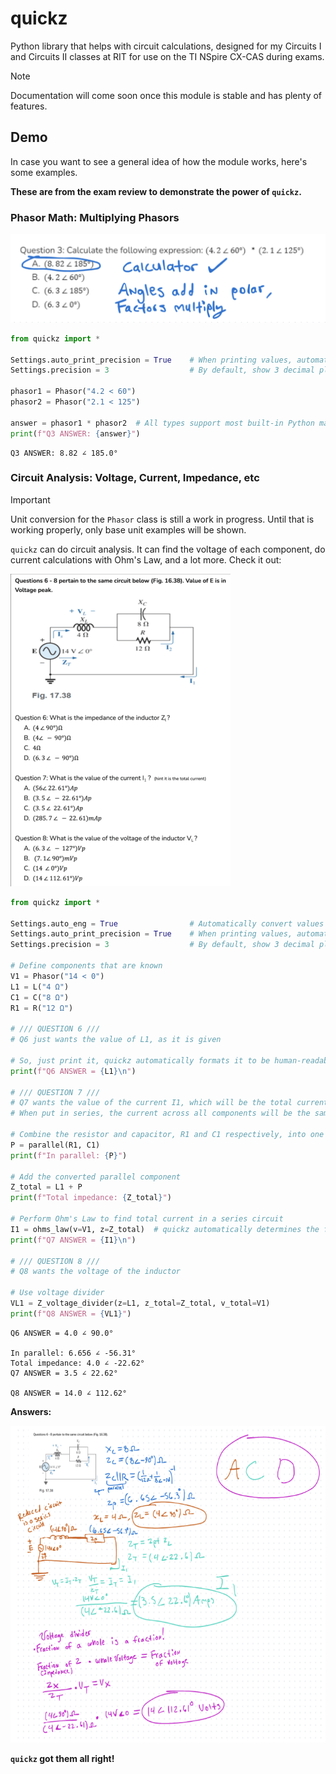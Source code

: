 # quickz
Python library that helps with circuit calculations, designed for my Circuits I and Circuits II classes at RIT for use on the TI NSpire CX-CAS during exams.

> [!NOTE]
> Documentation will come soon once this module is stable and has plenty of features.

## Demo

In case you want to see a general idea of how the module works, here's some examples.

**These are from the exam review to demonstrate the power of `quickz`.**

### Phasor Math: Multiplying Phasors

![Phasor multiplication example](/docs/exam_phasor_multiplication.png)

```python
from quickz import *

Settings.auto_print_precision = True    # When printing values, automatically round to the global precision
Settings.precision = 3                  # By default, show 3 decimal place precision

phasor1 = Phasor("4.2 < 60")
phasor2 = Phasor("2.1 < 125")

answer = phasor1 * phasor2  # All types support most built-in Python math operators
print(f"Q3 ANSWER: {answer}")
```

```
Q3 ANSWER: 8.82 ∠ 185.0°
```

### Circuit Analysis: Voltage, Current, Impedance, etc

> [!IMPORTANT]
> Unit conversion for the `Phasor` class is still a work in progress.
> Until that is working properly, only base unit examples will be shown.

`quickz` can do circuit analysis. It can find the voltage of each component, do current calculations with Ohm's Law, and
a lot more. Check it out:

![Circuit analysis example](/docs/circuit_analysis_example.png)

```python
from quickz import *

Settings.auto_eng = True                # Automatically convert values to engineering notation
Settings.auto_print_precision = True    # When printing values, automatically round to the global precision
Settings.precision = 3                  # By default, show 3 decimal place precision

# Define components that are known
V1 = Phasor("14 < 0")
L1 = L("4 Ω")
C1 = C("8 Ω")
R1 = R("12 Ω")

# /// QUESTION 6 ///
# Q6 just wants the value of L1, as it is given

# So, just print it, quickz automatically formats it to be human-readable
print(f"Q6 ANSWER = {L1}\n")

# /// QUESTION 7 ///
# Q7 wants the value of the current I1, which will be the total current
# When put in series, the current across all components will be the same

# Combine the resistor and capacitor, R1 and C1 respectively, into one component
P = parallel(R1, C1)
print(f"In parallel: {P}")

# Add the converted parallel component
Z_total = L1 + P
print(f"Total impedance: {Z_total}")

# Perform Ohm's Law to find total current in a series circuit
I1 = ohms_law(v=V1, z=Z_total)  # quickz automatically determines the formula based on the arguments
print(f"Q7 ANSWER = {I1}\n")

# /// QUESTION 8 ///
# Q8 wants the voltage of the inductor

# Use voltage divider
VL1 = Z_voltage_divider(z=L1, z_total=Z_total, v_total=V1)
print(f"Q8 ANSWER = {VL1}")
```

```
Q6 ANSWER = 4.0 ∠ 90.0°

In parallel: 6.656 ∠ -56.31°
Total impedance: 4.0 ∠ -22.62°
Q7 ANSWER = 3.5 ∠ 22.62°

Q8 ANSWER = 14.0 ∠ 112.62°
```

**Answers:**

![Circuit analysis answers](/docs/circuit_analysis_example_answers.png)

**`quickz` got them all right!**
